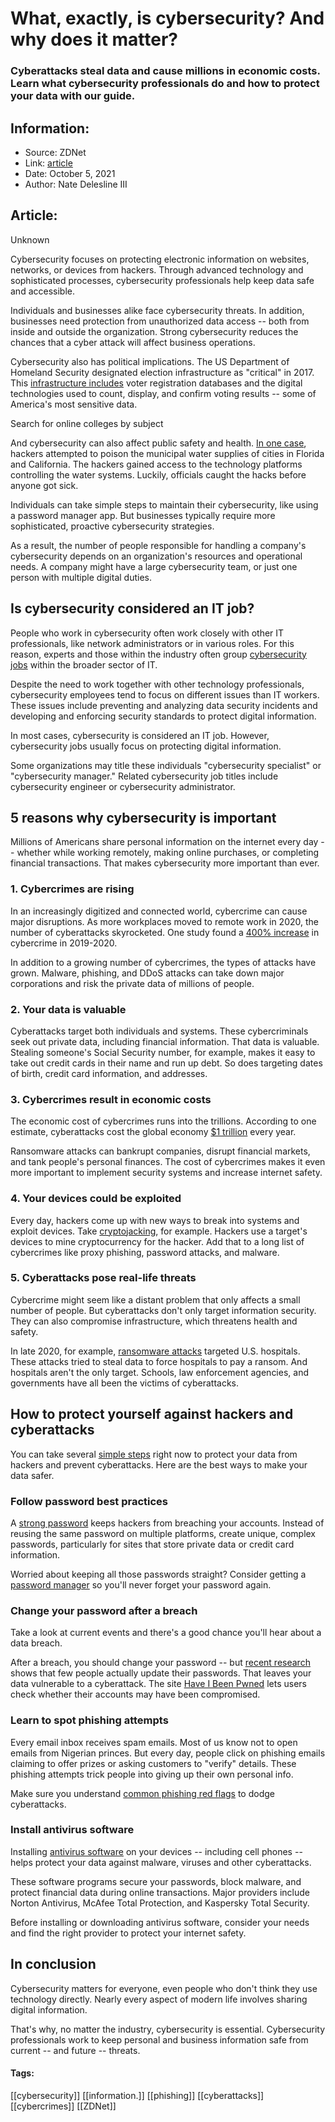 # What, exactly, is cybersecurity? And why does it matter?
### Cyberattacks steal data and cause millions in economic costs. Learn what cybersecurity professionals do and how to protect your data with our guide.

## Information:
+ Source: ZDNet
+ Link: [article](https://www.zdnet.com/article/what-is-cybersecurity-and-why-cybersecurity-matters/)
+ Date: October 5, 2021
+ Author: Nate Delesline III


## Article:
Unknown

Cybersecurity focuses on protecting electronic information on websites, networks, or devices from hackers. Through advanced technology and sophisticated processes, cybersecurity professionals help keep data safe and accessible.

Individuals and businesses alike face cybersecurity threats. In addition, businesses need protection from unauthorized data access -- both from inside and outside the organization. Strong cybersecurity reduces the chances that a cyber attack will affect business operations.

Cybersecurity also has political implications. The US Department of Homeland Security designated election infrastructure as "critical" in 2017. This [infrastructure includes](https://www.cisa.gov/election-security) voter registration databases and the digital technologies used to count, display, and confirm voting results -- some of America's most sensitive data. 


Search for online colleges by subject



And cybersecurity can also affect public safety and health. [In one case](https://www.forbes.com/sites/jimmagill/2021/07/25/us-water-supply-system-being-targeted-by-cybercriminals/?sh=2ce349de28e7), hackers attempted to poison the municipal water supplies of cities in Florida and California. The hackers gained access to the technology platforms controlling the water systems. Luckily, officials caught the hacks before anyone got sick. 

Individuals can take simple steps to maintain their cybersecurity, like using a password manager app. But businesses typically require more sophisticated, proactive cybersecurity strategies. 

As a result, the number of people responsible for handling a company's cybersecurity depends on an organization's resources and operational needs. A company might have a large cybersecurity team, or just one person with multiple digital duties.

Is cybersecurity considered an IT job?
--------------------------------------

People who work in cybersecurity often work closely with other IT professionals, like network administrators or in various roles. For this reason, experts and those within the industry often group [cybersecurity jobs](https://www.zdnet.com/article/best-careers-with-a-cybersecurity-degree/) within the broader sector of IT.






Despite the need to work together with other technology professionals, cybersecurity employees tend to focus on different issues than IT workers. These issues include preventing and analyzing data security incidents and developing and enforcing security standards to protect digital information.

In most cases, cybersecurity is considered an IT job. However, cybersecurity jobs usually focus on protecting digital information. 

Some organizations may title these individuals "cybersecurity specialist" or "cybersecurity manager." Related cybersecurity job titles include cybersecurity engineer or cybersecurity administrator. 





5 reasons why cybersecurity is important
----------------------------------------

Millions of Americans share personal information on the internet every day -- whether while working remotely, making online purchases, or completing financial transactions. That makes cybersecurity more important than ever. 

### 1. Cybercrimes are rising

In an increasingly digitized and connected world, cybercrime can cause major disruptions. As more workplaces moved to remote work in 2020, the number of cyberattacks skyrocketed. One study found a [400% increase](https://www.washingtonpost.com/politics/2021/02/22/cybersecurity-202-cybercrime-skyrocketed-workplaces-went-virtual-2020/) in cybercrime in 2019-2020. 

In addition to a growing number of cybercrimes, the types of attacks have grown. Malware, phishing, and DDoS attacks can take down major corporations and risk the private data of millions of people. 

### 2. Your data is valuable

Cyberattacks target both individuals and systems. These cybercriminals seek out private data, including financial information. That data is valuable. Stealing someone's Social Security number, for example, makes it easy to take out credit cards in their name and run up debt. So does targeting dates of birth, credit card information, and addresses.

### 3. Cybercrimes result in economic costs

The economic cost of cybercrimes runs into the trillions. According to one estimate, cyberattacks cost the global economy [$1 trillion](https://cobalt.io/blog/business-cost-of-cybercrime) every year. 

Ransomware attacks can bankrupt companies, disrupt financial markets, and tank people's personal finances. The cost of cybercrimes makes it even more important to implement security systems and increase internet safety.

### 4. Your devices could be exploited

Every day, hackers come up with new ways to break into systems and exploit devices. Take [cryptojacking](https://www.zdnet.com/article/cryptojacking-dusting-and-reverse-proxy-phishing-to-list-of-cryptocurrency-cyberthreats/), for example. Hackers use a target's devices to mine cryptocurrency for the hacker. Add that to a long list of cybercrimes like proxy phishing, password attacks, and malware.

### 5. Cyberattacks pose real-life threats

Cybercrime might seem like a distant problem that only affects a small number of people. But cyberattacks don't only target information security. They can also compromise infrastructure, which threatens health and safety. 

In late 2020, for example, [ransomware attacks](https://www.npr.org/2020/10/29/928979988/u-s-hospitals-targeted-in-rising-wave-of-ransomware-attacks-federal-agencies-say) targeted U.S. hospitals. These attacks tried to steal data to force hospitals to pay a ransom. And hospitals aren't the only target. Schools, law enforcement agencies, and governments have all been the victims of cyberattacks.

How to protect yourself against hackers and cyberattacks
--------------------------------------------------------

You can take several [simple steps](https://www.zdnet.com/article/online-security-101-how-to-protect-your-privacy-from-hackers-spies-and-the-government/) right now to protect your data from hackers and prevent cyberattacks. Here are the best ways to make your data safer. 

### Follow password best practices

A [strong password](https://www.zdnet.com/article/want-a-strong-password-youre-probably-still-doing-it-the-wrong-way/) keeps hackers from breaching your accounts. Instead of reusing the same password on multiple platforms, create unique, complex passwords, particularly for sites that store private data or credit card information. 

Worried about keeping all those passwords straight? Consider getting a [password manager](https://www.zdnet.com/article/forgot-password-five-reasons-why-you-need-a-password-manager/) so you'll never forget your password again.

### Change your password after a breach

Take a look at current events and there's a good chance you'll hear about a data breach. 

After a breach, you should change your password -- but [recent research](https://www.zdnet.com/article/after-a-breach-users-rarely-change-their-passwords-study-finds/) shows that few people actually update their passwords. That leaves your data vulnerable to a cyberattack. The site [Have I Been Pwned](https://haveibeenpwned.com/) lets users check whether their accounts may have been compromised.

### Learn to spot phishing attempts

Every email inbox receives spam emails. Most of us know not to open emails from Nigerian princes. But every day, people click on phishing emails claiming to offer prizes or asking customers to "verify" details. These phishing attempts trick people into giving up their own personal info. 

Make sure you understand [common phishing red flags](https://www.zdnet.com/article/what-is-phishing-how-to-protect-yourself-from-scam-emails-and-more/) to dodge cyberattacks. 

### Install antivirus software

Installing [antivirus software](https://www.zdnet.com/article/best-antivirus/) on your devices -- including cell phones -- helps protect your data against malware, viruses and other cyberattacks.

These software programs secure your passwords, block malware, and protect financial data during online transactions. Major providers include Norton Antivirus, McAfee Total Protection, and Kaspersky Total Security. 

Before installing or downloading antivirus software, consider your needs and find the right provider to protect your internet safety. 

In conclusion
-------------

Cybersecurity matters for everyone, even people who don't think they use technology directly. Nearly every aspect of modern life involves sharing digital information. 

That's why, no matter the industry, cybersecurity is essential. Cybersecurity professionals work to keep personal and business information safe from current -- and future -- threats.





#### Tags:
[[cybersecurity]] [[information.]] [[phishing]] [[cyberattacks]] [[cybercrimes]] [[ZDNet]]

